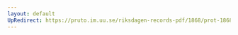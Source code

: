 ```yaml
---
layout: default
UpRedirect: https://pruto.im.uu.se/riksdagen-records-pdf/1868/prot-1868--fk--208.pdf
---
```

